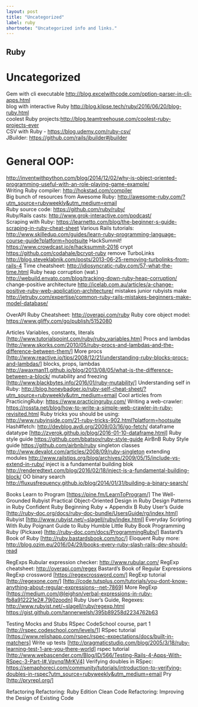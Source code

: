 ```yaml
---
layout: post
title: "Uncategorized"
label: ruby
shortnote: "Uncategorized info and links."
---
```


## Ruby  

# Uncategorized  
Gem with cli executable http://blog.excelwithcode.com/option-parser-in-cli-apps.html  
blog with interactive Ruby http://blog.klipse.tech/ruby/2016/06/20/blog-ruby.html  
coolest Ruby projects:http://blog.teamtreehouse.com/coolest-ruby-projects-ever  
CSV with Ruby - https://blog.udemy.com/ruby-csv/  
JBuilder: https://github.com/rails/jbuilder#jbuilder  

# General OOP:  
http://inventwithpython.com/blog/2014/12/02/why-is-object-oriented-programming-useful-with-an-role-playing-game-example/  
Writing Ruby compiler: http://hokstad.com/compiler  
Big bunch of resources from Awesome Ruby: http://awesome-ruby.com/?utm_source=rubyweekly&utm_medium=email  
Ruby source code: https://github.com/ruby/ruby/  
Ruby/Rails casts: http://www.grok-interactive.com/podcast/  
Scraping with Ruby: https://learnetto.com/blog/the-beginner-s-guide-scraping-in-ruby-cheat-sheet
Various Rails tutorials: http://www.skilledup.com/guides/learn-ruby-programming-language-course-guide?platform=hootsuite
HackSummit! https://www.crowdcast.io/e/hacksummit-2016
crypt https://github.com/codahale/bcrypt-ruby
remove TurboLinks http://blog.steveklabnik.com/posts/2013-06-25-removing-turbolinks-from-rails-4
Time cheatsheet: http://idiosyncratic-ruby.com/57-what-the-time.html
Ruby heap corruption (wat.) http://webuild.envato.com/blog/tracking-down-ruby-heap-corruption/
change-positive architecture http://icelab.com.au/articles/a-change-positive-ruby-web-application-architecture/
mistakes junior rubyists make http://jetruby.com/expertise/common-ruby-rails-mistakes-beginners-make-model-database/

OverAPI Ruby Cheatsheet: http://overapi.com/ruby
Ruby core object model: https://www.gliffy.com/go/publish/5152080



Articles
Variables, constants, literals [http://www.tutorialspoint.com/ruby/ruby_variables.htm]
Procs and lambdas [http://www.skorks.com/2010/05/ruby-procs-and-lambdas-and-the-difference-between-them/]
More procs [http://www.reactive.io/tips/2008/12/21/understanding-ruby-blocks-procs-and-lambdas/]
blocks, props, lambdas http://awaxman11.github.io/blog/2013/08/05/what-is-the-difference-between-a-block/
mutability and freezing [http://www.blackbytes.info/2016/01/ruby-mutability/]
Understanding self in Ruby: http://blog.honeybadger.io/ruby-self-cheat-sheet/?utm_source=rubyweekly&utm_medium=email
Cool articles from PracticingRuby: https://www.practicingruby.com/
Writing a web-crawler: https://rossta.net/blog/how-to-write-a-simple-web-crawler-in-ruby-revisited.html
Ruby tricks you should be using: http://www.rubyinside.com/21-ruby-tricks-902.html?platform=hootsuite
Hash#fetch: http://devblog.avdi.org/2009/03/16/go-fetch/
dataframe datatype [http://zverok.github.io/blog/2016-01-10-dataframe.html]
Ruby style guide https://github.com/bbatsov/ruby-style-guide
AirBnB Ruby Style guide https://github.com/airbnb/ruby
singleton classes http://www.devalot.com/articles/2008/09/ruby-singleton
extending modules http://www.railstips.org/blog/archives/2009/05/15/include-vs-extend-in-ruby/
inject is a fundamental building blok http://renderedtext.com/blog/2016/02/18/inject-is-a-fundamental-building-block/
OO binary search http://fluxusfrequency.github.io/blog/2014/01/31/building-a-binary-search/

Books
Learn to Program [https://pine.fm/LearnToProgram/]
The Well-Grounded Rubyist
Practical Object-Oriented Design in Ruby
Design Patterns in Ruby
Confident Ruby
Beginning Ruby + Appendix B
Ruby User’s Guide [http://ruby-doc.org/docs/ruby-doc-bundle/UsersGuide/rg/index.html]
Rubyist [http://www.rubyist.net/~slagell/ruby/index.html]
Everyday Scripting With Ruby
Poignant Guide to Ruby
Humble Little Ruby Book
Programming Ruby (Pickaxe) [http://ruby-doc.com/docs/ProgrammingRuby/]
Bastard’s Book of Ruby [http://ruby.bastardsbook.com/toc/]
Eloquent Ruby
more: http://blog.ozim.eu/2016/04/29/books-every-ruby-slash-rails-dev-should-read

RegExps
Rubular expression checker: http://www.rubular.com/
RegExp cheatsheet: http://overapi.com/regex
Bastard’s Book of Regular Expressions
RegExp crossword [https://regexcrossword.com/]
RegExp tutorial [http://regexone.com/]
[http://code.tutsplus.com/tutorials/you-dont-know-anything-about-regular-expressions--net-7869]
More RegExp [https://medium.com/@leighsn/verbal-expressions-in-ruby-fb8a912221e2#.79j0zoodn]
Ruby User’s Guide, Regexes: http://www.rubyist.net/~slagell/ruby/regexp.html
https://gist.github.com/tannerwelsh/395b89258d2234762b63

Testing
Mocks and Stubs
RSpec CodeSchool course, part 1 [http://rspec.codeschool.com/levels/1]
RSpec tutorial [https://www.relishapp.com/rspec/rspec-expectations/docs/built-in-matchers]
Write up tests [http://pragmaticstudio.com/blog/2005/3/18/ruby-learning-test-1-are-you-there-world]
rspec tutorial [http://www.webascender.com/Blog/ID/566/Testing-Rails-4-Apps-With-RSpec-3-Part-I#.Vqvnq1MrKV4]
Verifying doubles in RSpec: https://semaphoreci.com/community/tutorials/introduction-to-verifying-doubles-in-rspec?utm_source=rubyweekly&utm_medium=email
Pry [http://pryrepl.org/]

Refactoring
Refactoring: Ruby Edition
Clean Code
Refactoring: Improving the Design of Existing Code
